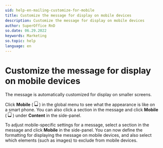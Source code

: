```yaml
---
uid: help-en-mailing-customize-for-mobile
title: Customize the message for display on mobile devices
description: Customize the message for display on mobile devices
author: SuperOffice RnD
so.date: 06.29.2022
keywords: Marketing
so.topic: help
language: en
---
```


# Customize the message for display on mobile devices

The message is automatically customized for display on smaller screens.

Click **Mobile** ( ![icon][img1] ) in the global menu to see what the appearance is like on a smart phone. You can also click a section in the message and click **Mobile** ( ![icon][img1] ) under **Content** in the side-panel.

To adjust mobile-specific settings for a message, select a section in the message and click **Mobile** in the side-panel. You can now define the formatting for displaying the message on mobile devices, and also select which elements (such as images) to exclude from mobile devices.

<!-- Referenced links -->

<!-- Referenced images -->
[img1]: ../../../../../media/icons/marketing-and-forms/mobile.png
